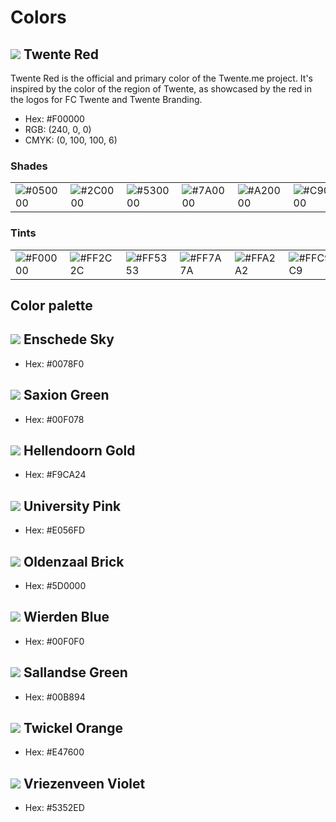 # Colors

## ![](https://raw.githubusercontent.com/TwenteMe/branding/master/examples/colors/twente-red.svg?sanitize=true) Twente Red

Twente Red is the official and primary color of the Twente.me project. It's inspired by the color of the region of Twente, as showcased by the red in the logos for FC Twente and Twente Branding.

- Hex: #F00000
- RGB: (240, 0, 0)
- CMYK: (0, 100, 100, 6)

### Shades

<table>
  <tbody>
    <tr>
      <td><img alt="#050000" src="http://www.singlecolorimage.com/get/050000/100x100"></td>
      <td><img alt="#2C0000" src="http://www.singlecolorimage.com/get/2c0000/100x100"></td>
      <td><img alt="#530000" src="http://www.singlecolorimage.com/get/530000/100x100"></td>
      <td><img alt="#7A0000" src="http://www.singlecolorimage.com/get/7a0000/100x100"></td>
      <td><img alt="#A20000" src="http://www.singlecolorimage.com/get/a20000/100x100"></td>
      <td><img alt="#C90000" src="http://www.singlecolorimage.com/get/c90000/100x100"></td>
      <td><img alt="#F00000" src="http://www.singlecolorimage.com/get/f00000/100x100"></td>
    </tr>
  </tbody>
</table>

### Tints

<table>
  <tbody>
    <tr>
      <td><img alt="#F00000" src="http://www.singlecolorimage.com/get/f00000/100x100"></td>
      <td><img alt="#FF2C2C" src="http://www.singlecolorimage.com/get/ff2c2c/100x100"></td>
      <td><img alt="#FF5353" src="http://www.singlecolorimage.com/get/ff5353/100x100"></td>
      <td><img alt="#FF7A7A" src="http://www.singlecolorimage.com/get/ff7a7a/100x100"></td>
      <td><img alt="#FFA2A2" src="http://www.singlecolorimage.com/get/ffa2a2/100x100"></td>
      <td><img alt="#FFC9C9" src="http://www.singlecolorimage.com/get/ffc9c9/100x100"></td>
      <td><img alt="#FFF0F0" src="http://www.singlecolorimage.com/get/fff0f0/100x100"></td>
    </tr>
  </tbody>
</table>

## Color palette

## ![](https://raw.githubusercontent.com/TwenteMe/branding/master/examples/colors/enschede-sky.svg?sanitize=true) Enschede Sky

- Hex: #0078F0

## ![](https://raw.githubusercontent.com/TwenteMe/branding/master/examples/colors/saxion-green.svg?sanitize=true) Saxion Green

- Hex: #00F078

## ![](https://raw.githubusercontent.com/TwenteMe/branding/master/examples/colors/hellendoorn-gold.svg?sanitize=true) Hellendoorn Gold

- Hex: #F9CA24

## ![](https://raw.githubusercontent.com/TwenteMe/branding/master/examples/colors/university-pink.svg?sanitize=true) University Pink

- Hex: #E056FD

## ![](https://raw.githubusercontent.com/TwenteMe/branding/master/examples/colors/oldenzaal-brick.svg?sanitize=true) Oldenzaal Brick

- Hex: #5D0000

## ![](https://raw.githubusercontent.com/TwenteMe/branding/master/examples/colors/wierden-blue.svg?sanitize=true) Wierden Blue

- Hex: #00F0F0

## ![](https://raw.githubusercontent.com/TwenteMe/branding/master/examples/colors/sallandse-green.svg?sanitize=true) Sallandse Green

- Hex: #00B894

## ![](https://raw.githubusercontent.com/TwenteMe/branding/master/examples/colors/twickel-orange.svg?sanitize=true) Twickel Orange

- Hex: #E47600

## ![](https://raw.githubusercontent.com/TwenteMe/branding/master/examples/colors/vriezenveen-violet.svg?sanitize=true) Vriezenveen Violet

- Hex: #5352ED
